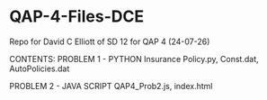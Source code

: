 # QAP-4-Files-DCE
Repo for David C Elliott of SD 12 for QAP 4 (24-07-26)

CONTENTS:
  PROBLEM 1 - PYTHON
    Insurance Policy.py,
    Const.dat,
    AutoPolicies.dat

  PROBLEM 2 - JAVA SCRIPT
    QAP4_Prob2.js,
    index.html
